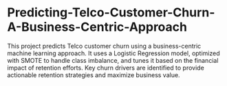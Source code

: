 # Predicting-Telco-Customer-Churn-A-Business-Centric-Approach
This project predicts Telco customer churn using a business-centric machine learning approach. It uses a Logistic Regression model, optimized with SMOTE to handle class imbalance, and tunes it based on the financial impact of retention efforts. Key churn drivers are identified to provide actionable retention strategies and maximize business value.
